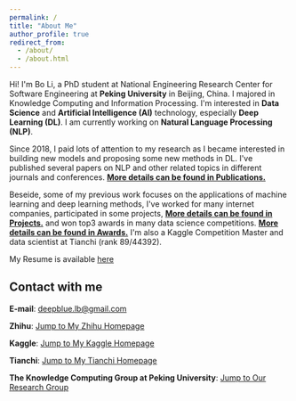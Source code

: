 ```yaml
---
permalink: /
title: "About Me"
author_profile: true
redirect_from: 
  - /about/
  - /about.html
---
```



Hi! I'm Bo Li, a PhD student at National Engineering Research Center for Software Engineering at **Peking University** in Beijing, China. I majored in Knowledge Computing and Information Processing. I'm interested in **Data Science** and **Artificial Intelligence (AI)** technology, especially **Deep Learning (DL)**. I am currently working on **Natural Language Processing (NLP)**.

Since 2018, I paid lots of attention to my research as I became interested in building new models and proposing some new methods in DL. I've published 
several papers on NLP and other related topics in different journals and conferences. 
[**More details can be found in Publications.**](https://deepblue666.github.io//publications/)

Beseide, some of my previous work focuses on the applications of machine learning and deep learning methods, I've worked for many internet companies, 
participated in some projects, [**More details can be found in Projects.**](https://deepblue666.github.io//project/) and won top3 awards
in many data science competitions. [**More details can be found in Awards.**](https://deepblue666.github.io//award/) I'm also a Kaggle Competition Master and data scientist at Tianchi (rank 89/44392). 


My Resume is available [here](https://deepblue666.github.io//cv/)


Contact with me
------
**E-mail**: deepblue.lb@gmail.com  

**Zhihu**: [Jump to My Zhihu Homepage](https://www.zhihu.com/people/bob-8-99-69/activities)

**Kaggle**: [Jump to My Kaggle Homepage](https://www.kaggle.com/buptbob)

**Tianchi**: [Jump to My Tianchi Homepage](https://tianchi.aliyun.com/home/science/scienceDetail?spm=5176.12922503.0.0.2b5b2c8eC8HI99&userId=1095279125639)

**The Knowledge Computing Group at Peking University**: [Jump to Our Research Group](https://se.pku.edu.cn/kcg/)